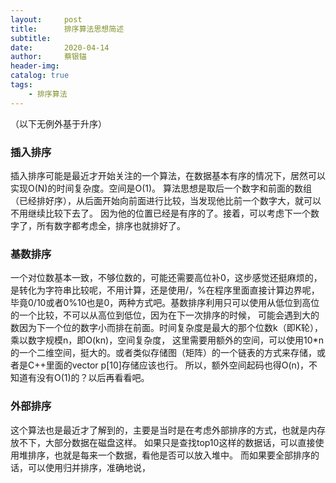 ```yaml
---
layout:     post
title:      排序算法思想简述
subtitle:   
date:       2020-04-14
author:     蔡银锚
header-img:
catalog: true
tags:
    - 排序算法
---
```


（以下无例外基于升序）

### 插入排序
插入排序可能是最近才开始关注的一个算法，在数据基本有序的情况下，居然可以实现O(N)的时间复杂度。空间是O(1)。
算法思想是取后一个数字和前面的数组（已经排好序），从后面开始向前面进行比较，当发现他比前一个数字大，就可以不用继续比较下去了。
因为他的位置已经是有序的了。接着，可以考虑下一个数字了，所有数字都考虑全，排序也就排好了。

### 基数排序
一个对位数基本一致，不够位数的，可能还需要高位补0，这步感觉还挺麻烦的，是转化为字符串比较呢，不用计算，还是使用/，%在程序里面直接计算边界呢，
毕竟0/10或者0%10也是0，两种方式吧。基数排序利用只可以使用从低位到高位的一个比较，不可以从高位到低位，因为在下一次排序的时候，
可能会遇到大的数因为下一个位的数字小而排在前面。时间复杂度是最大的那个位数k（即K轮），乘以数字规模n，即O(kn)，空间复杂度，
这里需要用额外的空间，可以使用10*n的一个二维空间，挺大的。或者类似存储图（矩阵）的一个链表的方式来存储，或者是C++里面的vector<int> p[10]存储应该也行。
所以，额外空间起码也得O(n)，不知道有没有O(1)的？以后再看看吧。

### 外部排序
这个算法也是最近才了解到的，主要是当时是在考虑外部排序的方式，也就是内存放不下，大部分数据在磁盘这样。
如果只是查找top10这样的数据话，可以直接使用堆排序，也就是每来一个数据，看他是否可以放入堆中。
而如果要全部排序的话，可以使用归并排序，准确地说，





